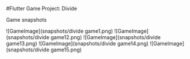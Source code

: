 #Flutter Game Project: Divide

Game snapshots

![GameImage](snapshots/divide game1.png)
![GameImage](snapshots/divide game12.png)
![GameImage](snapshots/divide game13.png)
![GameImage](snapshots/divide game14.png)
![GameImage](snapshots/divide game15.png)
